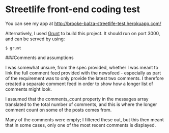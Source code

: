 Streetlife front-end coding test
=================

You can see my app at http://brooke-balza-streetlife-test.herokuapp.com/

Alternatively, I used [Grunt](http://gruntjs.com/) to build this project. It should run on port 3000, and can be served by using:

```
$ grunt
```

###Comments and assumptions

I was somewhat unsure, from the spec provided, whether I was meant to link the full comment feed provided with the newsfeed - especially as part of the requirement was to only provide the latest two comments. I therefore created a separate comment feed in order to show how a longer list of comments might look.

I assumed that the comments_count property in the messages array translated to the total number of comments, and this is where the longer comment count on some of the posts comes from.

Many of the comments were empty; I filtered these out, but this then meant that in some cases, only one of the most recent comments is displayed.
